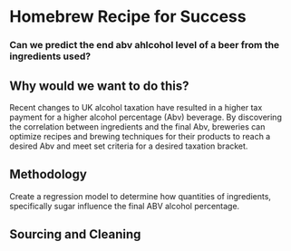 # Homebrew Recipe for Success
### Can we predict the end abv ahlcohol level of a beer from the ingredients used?

## Why would we want to do this?
Recent changes to UK alcohol taxation have resulted in a higher tax payment for a higher alcohol percentage (Abv) beverage. By discovering the correlation between ingredients and the final Abv, breweries can optimize recipes and brewing techniques for their products to reach a desired Abv and meet set criteria for a desired taxation bracket.

## Methodology
Create a regression model to determine how quantities of ingredients, specifically sugar influence the final ABV alcohol percentage.

## Sourcing and Cleaning
